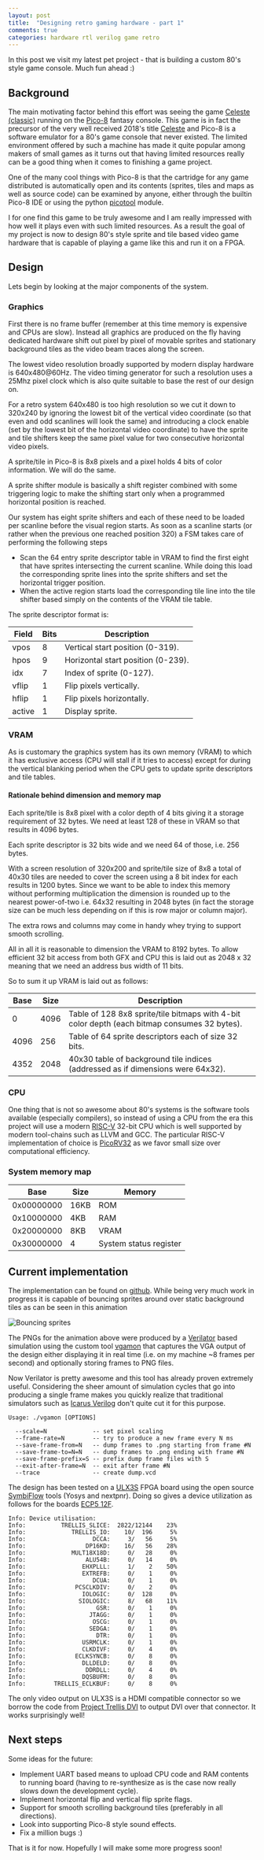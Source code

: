 ```yaml
---
layout: post
title:  "Designing retro gaming hardware - part 1"
comments: true
categories: hardware rtl verilog game retro
---
```


In this post we visit my latest pet project - that is building a custom 80's
style game console. Much fun ahead :)

## Background
The main motivating factor behind this effort was seeing the game [Celeste
(classic)](https://www.lexaloffle.com/bbs/?tid=2145) running on the
[Pico-8](https://www.lexaloffle.com/pico-8.php) fantasy console. This game is
in fact the precursor of the very well received 2018's title
[Celeste](http://www.celestegame.com/) and Pico-8 is a software emulator for a
80's game console that never existed. The limited environment offered by such a
machine has made it quite popular among makers of small games as it turns out
that having limited resources really can be a good thing when it comes to
finishing a game project.

One of the many cool things with Pico-8 is that the cartridge for any game
distributed is automatically open and its contents (sprites, tiles and maps as
well as source code) can be examined by anyone, either through the builtin
Pico-8 IDE or using the python
[picotool](https://github.com/dansanderson/picotool) module.

I for one find this game to be truly awesome and I am really impressed with how
well it plays even with such limited resources. As a result the goal of my
project is now to design 80's style sprite and tile based video game hardware
that is capable of playing a game like this and run it on a FPGA.

## Design

Lets begin by looking at the major components of the system.

### Graphics
First there is no frame buffer (remember at this time memory is expensive and
CPUs are slow). Instead all graphics are produced on the fly having dedicated
hardware shift out pixel by pixel of movable sprites and stationary background
tiles as the video beam traces along the screen.

The lowest video resolution broadly supported by modern display hardware is
640x480@60Hz. The video timing generator for such a resolution uses a 25Mhz
pixel clock which is also quite suitable to base the rest of our design on.

For a retro system 640x480 is too high resolution so we cut it down to 320x240
by ignoring the lowest bit of the vertical video coordinate (so that even and
odd scanlines will look the same) and introducing a clock enable (set by the
lowest bit of the horizontal video coordinate) to have the sprite and tile
shifters keep the same pixel value for two consecutive horizontal video pixels.

A sprite/tile in Pico-8 is 8x8 pixels and a pixel holds 4 bits of color
information. We will do the same.

A sprite shifter module is basically a shift register combined with some
triggering logic to make the shifting start only when a programmed horizontal
position is reached.

Our system has eight sprite shifters and each of these need to be loaded per
scanline before the visual region starts. As soon as a scanline starts (or
rather when the previous one reached position 320) a FSM takes care of
performing the following steps

* Scan the 64 entry sprite descriptor table in VRAM to find the first eight that
have sprites intersecting the current scanline. While doing this load the
corresponding sprite lines into the sprite shifters and set the horizontal
trigger position.
* When the active region starts load the corresponding tile line into the tile
shifter based simply on the contents of the VRAM tile table.

The sprite descriptor format is:

|Field|Bits|Description|
|----|----|-----------|
|vpos|8|Vertical start position (0-319).|
|hpos|9|Horizontal start position (0-239).|
|idx|7|Index of sprite (0-127).|
|vflip|1|Flip pixels vertically.|
|hflip|1|Flip pixels horizontally.|
|active|1|Display sprite.|

### VRAM
As is customary the graphics system has its own memory (VRAM) to which it has
exclusive access (CPU will stall if it tries to access) except for during the
vertical blanking period when the CPU gets to update sprite descriptors and
tile tables.

#### Rationale behind dimension and memory map

Each sprite/tile is 8x8 pixel with a color depth of 4 bits giving it a
storage requirement of 32 bytes. We need at least 128 of these in VRAM so
that results in 4096 bytes.

Each sprite descriptor is 32 bits wide and we need 64 of those, i.e. 256
bytes.

With a screen resolution of 320x200 and sprite/tile size of 8x8 a total of
40x30 tiles are needed to cover the screen using a 8 bit index for each results
in 1200 bytes. Since we want to be able to index this memory without performing
multiplication the dimension is rounded up to the nearest power-of-two i.e.
64x32 resulting in 2048 bytes (in fact the storage size can be much less
depending on if this is row major or column major).

The extra rows and columns may come in handy whey trying to support smooth
scrolling.

All in all it is reasonable to dimension the VRAM to 8192 bytes. To allow
efficient 32 bit access from both GFX and CPU this is laid out as 2048 x
32 meaning that we need an address bus width of 11 bits.

So to sum it up VRAM is laid out as follows:

|Base|Size|Description|
|----|----|-----------|
|0|4096|Table of 128 8x8 sprite/tile bitmaps with 4-bit color depth (each bitmap consumes 32 bytes).|
|4096|256|Table of 64 sprite descriptors each of size 32 bits.|
|4352|2048|40x30 table of background tile indices (addressed as if dimensions were 64x32).|

### CPU
One thing that is not so awesome about 80's systems is the software tools
available (especially compilers), so instead of using a CPU from the era this
project will use a modern [RISC-V](https://riscv.org/) 32-bit CPU which is well
supported by modern tool-chains such as LLVM and GCC. The particular RISC-V
implementation of choice is
[PicoRV32](https://github.com/cliffordwolf/picorv32) as we favor small size
over computational efficiency.


### System memory map

|Base|Size|Memory|
|----|----|-----------|
|0x00000000|16KB|ROM|
|0x10000000|4KB|RAM|
|0x20000000|8KB|VRAM|
|0x30000000|4|System status register|


## Current implementation

The implementation can be found on
[github](https://github.com/markus-zzz/retrocon/tree/dev). While being very
much work in progress it is capable of bouncing sprites around over static
background tiles as can be seen in this animation

![Bouncing sprites](/download/retrocon-sprite-bounce.apng)

The PNGs for the animation above were produced by a
[Verilator](https://www.veripool.org/wiki/verilator) based simulation using the
custom tool
[vgamon](https://github.com/markus-zzz/retrocon/blob/dev/sim/verilator/vgamon.cpp)
that captures the VGA output of the design either displaying it in real time
(i.e. on my machine ~8 frames per second) and optionally storing frames to PNG
files.

Now Verilator is pretty awesome and this tool has already proven extremely
useful. Considering the sheer amount of simulation cycles that go into
producing a single frame makes you quickly realize that traditional simulators
such as [Icarus Verilog](http://iverilog.icarus.com/) don't quite cut it for
this purpose.
```
Usage: ./vgamon [OPTIONS]

  --scale=N             -- set pixel scaling
  --frame-rate=N        -- try to produce a new frame every N ms
  --save-frame-from=N   -- dump frames to .png starting from frame #N
  --save-frame-to=N=N   -- dump frames to .png ending with frame #N
  --save-frame-prefix=S -- prefix dump frame files with S
  --exit-after-frame=N  -- exit after frame #N
  --trace               -- create dump.vcd
```
The design has been tested on a [ULX3S](https://radiona.org/ulx3s/) FPGA board
using the open source [SymbiFlow](https://symbiflow.github.io/) tools (Yosys
and nextpnr). Doing so gives a device utilization as follows for the boards
[ECP5 12F](https://www.latticesemi.com/Products/FPGAandCPLD/ECP5).
```
Info: Device utilisation:
Info:          TRELLIS_SLICE:  2822/12144    23%
Info:             TRELLIS_IO:    10/  196     5%
Info:                   DCCA:     3/   56     5%
Info:                 DP16KD:    16/   56    28%
Info:             MULT18X18D:     0/   28     0%
Info:                 ALU54B:     0/   14     0%
Info:                EHXPLLL:     1/    2    50%
Info:                EXTREFB:     0/    1     0%
Info:                   DCUA:     0/    1     0%
Info:              PCSCLKDIV:     0/    2     0%
Info:                IOLOGIC:     0/  128     0%
Info:               SIOLOGIC:     8/   68    11%
Info:                    GSR:     0/    1     0%
Info:                  JTAGG:     0/    1     0%
Info:                   OSCG:     0/    1     0%
Info:                  SEDGA:     0/    1     0%
Info:                    DTR:     0/    1     0%
Info:                USRMCLK:     0/    1     0%
Info:                CLKDIVF:     0/    4     0%
Info:              ECLKSYNCB:     0/    8     0%
Info:                DLLDELD:     0/    8     0%
Info:                 DDRDLL:     0/    4     0%
Info:                DQSBUFM:     0/    8     0%
Info:        TRELLIS_ECLKBUF:     0/    8     0%
```
The only video output on ULX3S is a HDMI compatible connector so we borrow the
code from [Project Trellis DVI](https://github.com/daveshah1/prjtrellis-dvi) to
output DVI over that connector. It works surprisingly well!

## Next steps
Some ideas for the future:
* Implement UART based means to upload CPU code and RAM contents to running
  board (having to re-synthesize as is the case now really slows down the
  development cycle).
* Implement horizontal flip and vertical flip sprite flags.
* Support for smooth scrolling background tiles (preferably in all directions).
* Look into supporting Pico-8 style sound effects.
* Fix a million bugs :)

That is it for now. Hopefully I will make some more progress soon!
